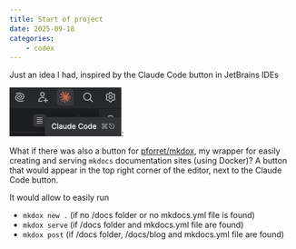 ```yaml
---
title: Start of project
date: 2025-09-18
categories: 
    - codex
---
```


Just an idea I had, inspired by the Claude Code button in JetBrains IDEs

![Claude Code icon in JB](../img/cc_icon.png):

What if there was also a button for [pforret/mkdox](https://github.com/pforret/mkdox), my wrapper for easily creating and serving `mkdocs` documentation sites (using Docker)?
A button that would appear in the top right corner of the editor, next to the Claude Code button.

It would allow to easily run

- `mkdox new .` (if no /docs folder or no mkdocs.yml file is found)
- `mkdox serve` (if /docs folder and mkdocs.yml file are found)
- `mkdox post`  (if /docs folder, /docs/blog and mkdocs.yml file are found)